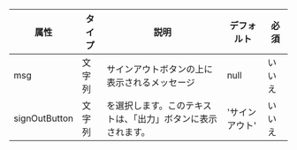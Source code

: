 <table>
    <thead>
      <tr>
        <th>属性</th>
        <th>タイプ</th>
        <th>説明</th>
        <th>デフォルト</th>
        <th>必須</th>
      </tr>
    </thead>
    <tbody>
      <tr>
        <td data-column="Attribute">msg</td>
        <td data-column="Type">文字列</td>
        <td data-column="Description">サインアウトボタンの上に表示されるメッセージ</td>
        <td data-column="Default">null</td>
        <td data-column="Required">いいえ</td>
      </tr>
      <tr>
          <td data-column="Attribute">signOutButton</td>
          <td data-column="Type">文字列</td>
          <td data-column="Description">を選択します。このテキストは、「出力」ボタンに表示されます。</td>
          <td data-column="Default">'サインアウト'</td>
          <td data-column="Required">いいえ</td>
      </tr>
    </tbody>
  </table>
  
